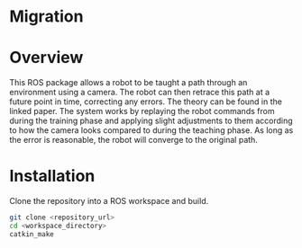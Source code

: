 # Migration
# Overview

This ROS package allows a robot to be taught a path through an environment using a camera. The robot can then retrace this path at a future point in time, correcting any errors. The theory can be found in the linked paper. The system works by replaying the robot commands from during the training phase and applying slight adjustments to them according to how the camera looks compared to during the teaching phase. As long as the error is reasonable, the robot will converge to the original path.

# Installation

Clone the repository into a ROS workspace and build.

```bash
git clone <repository_url>
cd <workspace_directory>
catkin_make